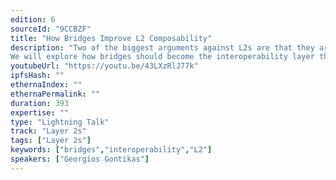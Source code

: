 ```yaml
---
edition: 6
sourceId: "9CCBZF"
title: "How Bridges Improve L2 Composability"
description: "Two of the biggest arguments against L2s are that they are breaking composability and interoperability. DApps are deployed as stand-alone apps in each L2 with limited ability to communicate with each other. This leads to silos and several issues in terms of capital efficiency, governance, security, user experience and maintenance.
We will explore how bridges should become the interoperability layer that will connect all the protocol “silos” across L2s, by using secure message passing."
youtubeUrl: "https://youtu.be/43LXzRlJ77k"
ipfsHash: ""
ethernaIndex: ""
ethernaPermalink: ""
duration: 393
expertise: ""
type: "Lightning Talk"
track: "Layer 2s"
tags: ["Layer 2s"]
keywords: ["bridges","interoperability","L2"]
speakers: ["Georgios Gontikas"]
---
```

